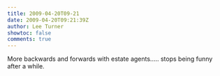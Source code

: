 ```yaml
---
title: 2009-04-20T09-21
date: 2009-04-20T09:21:39Z
author: Lee Turner
showtoc: false
comments: true
---
```


More backwards and forwards with estate agents..... stops being funny after a while.

